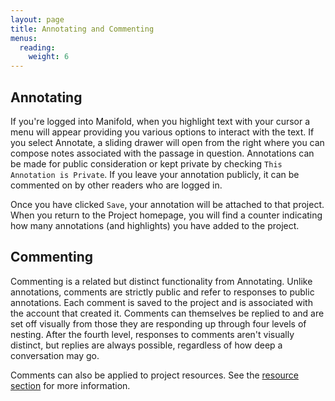 ```yaml
---
layout: page
title: Annotating and Commenting
menus:
  reading:
    weight: 6
---
```


## Annotating

If you're logged into Manifold, when you highlight text with your cursor a menu will appear providing you various options to interact with the text. If you select Annotate, a sliding drawer will open from the right where you can compose notes associated with the passage in question. Annotations can be made for public consideration or kept private by checking `This Annotation is Private`. If you leave your annotation publicly, it can be commented on by other readers who are logged in.

Once you have clicked `Save`, your annotation will be attached to that project. When you return to the Project homepage, you will find a counter indicating how many annotations (and highlights) you have added to the project.

## Commenting

Commenting is a related but distinct functionality from Annotating. Unlike annotations, comments are strictly public and refer to responses to public annotations. Each comment is saved to the project and is associated with the account that created it. Comments can themselves be replied to and are set off visually from those they are responding up through four levels of nesting. After the fourth level, responses to comments aren't visually distinct, but replies are always possible, regardless of how deep a conversation may go.

Comments can also be applied to project resources. See the [resource section](/docs/reading/placing.html) for more information.
